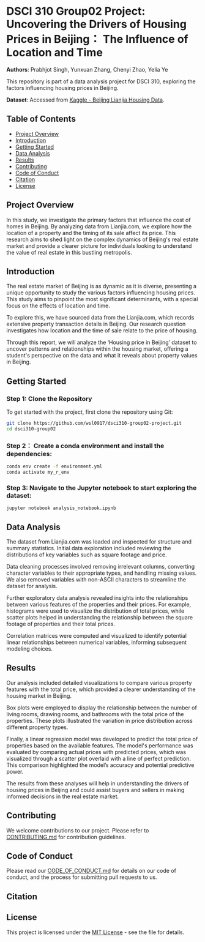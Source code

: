 # DSCI 310 Group02 Project: Uncovering the Drivers of Housing Prices in Beijing： The Influence of Location and Time

**Authors**: Prabhjot Singh, Yunxuan Zhang, Chenyi Zhao, Yelia Ye

This repository is part of a data analysis project for DSCI 310, exploring the factors influencing housing prices in Beijing.

**Dataset**: Accessed from [Kaggle - Beijing Lianjia Housing Data](https://www.kaggle.com/datasets/ruiqurm/lianjia).

## Table of Contents

- [Project Overview](#project-overview)
- [Introduction](#introduction)
- [Getting Started](#getting-started)
- [Data Analysis](#data-analysis)
- [Results](#results)
- [Contributing](#contributing)
- [Code of Conduct](#code-of-conduct)
- [Citation](#citation)
- [License](#license)
  
## Project Overview

In this study, we investigate the primary factors that influence the cost of homes in Beijing. By analyzing data from Lianjia.com, we explore how the location of a property and the timing of its sale affect its price. This research aims to shed light on the complex dynamics of Beijing's real estate market and provide a clearer picture for individuals looking to understand the value of real estate in this bustling metropolis.

## Introduction

The real estate market of Beijing is as dynamic as it is diverse, presenting a unique opportunity to study the various factors influencing housing prices. This study aims to pinpoint the most significant determinants, with a special focus on the effects of location and time.

To explore this, we have sourced data from the Lianjia.com, which records extensive property transaction details in Beijing. Our research question investigates how location and the time of sale relate to the price of housing.

Through this report, we will analyze the ‘Housing price in Beijing’ dataset to uncover patterns and relationships within the housing market, offering a student's perspective on the data and what it reveals about property values in Beijing.

## Getting Started

### Step 1: Clone the Repository

To get started with the project, first clone the repository using Git:

```bash
git clone https://github.com/wsl0917/dsci310-group02-project.git
cd dsci310-group02
```

### Step 2： Create a conda environment and install the dependencies:
```bash
conda env create -f environment.yml
conda activate my_r_env
```
### Step 3: Navigate to the Jupyter notebook to start exploring the dataset:
```
jupyter notebook analysis_notebook.ipynb
```
## Data Analysis

The dataset from Lianjia.com was loaded and inspected for structure and summary statistics. Initial data exploration included reviewing the distributions of key variables such as square footage and price. 

Data cleaning processes involved removing irrelevant columns, converting character variables to their appropriate types, and handling missing values. We also removed variables with non-ASCII characters to streamline the dataset for analysis.

Further exploratory data analysis revealed insights into the relationships between various features of the properties and their prices. For example, histograms were used to visualize the distribution of total prices, while scatter plots helped in understanding the relationship between the square footage of properties and their total prices.

Correlation matrices were computed and visualized to identify potential linear relationships between numerical variables, informing subsequent modeling choices.

## Results

Our analysis included detailed visualizations to compare various property features with the total price, which provided a clearer understanding of the housing market in Beijing. 

Box plots were employed to display the relationship between the number of living rooms, drawing rooms, and bathrooms with the total price of the properties. These plots illustrated the variation in price distribution across different property types.

Finally, a linear regression model was developed to predict the total price of properties based on the available features. The model's performance was evaluated by comparing actual prices with predicted prices, which was visualized through a scatter plot overlaid with a line of perfect prediction. This comparison highlighted the model’s accuracy and potential predictive power.

The results from these analyses will help in understanding the drivers of housing prices in Beijing and could assist buyers and sellers in making informed decisions in the real estate market.


## Contributing
We welcome contributions to our project. Please refer to [CONTRIBUTING.md](CONTRIBUTING.md) for contribution guidelines.

## Code of Conduct
Please read our [CODE_OF_CONDUCT.md](CODE_OF_CONDUCT.md) for details on our code of conduct, and the process for submitting pull requests to us.

## Citation

## License
This project is licensed under the [MIT License](LICENSE.md) - see the file for details.

